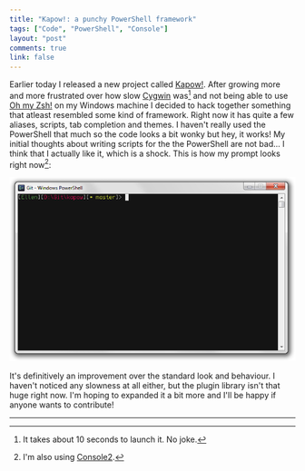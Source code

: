 ```yaml
---
title: "Kapow!: a punchy PowerShell framework"
tags: ["Code", "PowerShell", "Console"]
layout: "post"
comments: true
link: false
---
```


Earlier today I released a new project called [Kapow!](https://github.com/gummesson/kapow). After growing more and more frustrated over how slow [Cygwin](http://www.cygwin.com/) was[^20130826-1] and not being able to use [Oh my Zsh!](https://github.com/robbyrussell/oh-my-zsh) on my Windows machine I decided to hack together something that atleast resembled some kind of framework. Right now it has quite a few aliases, scripts, tab completion and themes. I haven't really used the PowerShell that much so the code looks a bit wonky but hey, it works! My initial thoughts about writing scripts for the the PowerShell are not bad... I think that I actually like it, which is a shock. This is how my prompt looks right now[^20130826-2]:

![Kapow! with the Punchy theme](/images/blog/2013/08/26/kapow-punchy-theme.png)

It's definitively an improvement over the standard look and behaviour. I haven't noticed any slowness at all either, but the plugin library isn't that huge right now. I'm hoping to expanded it a bit more and I'll be happy if anyone wants to contribute!

* * *

[^20130826-1]: It takes about 10 seconds to launch it. No joke.
[^20130826-2]: I'm also using [Console2](http://sourceforge.net/projects/console/).
